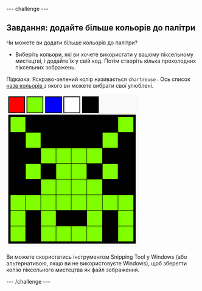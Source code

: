 \--- challenge \---

## Завдання: додайте більше кольорів до палітри

Чи можете ви додати більше кольорів до палітри?

+ Виберіть кольори, які ви хочете використати у вашому піксельному мистецтві, і додайте їх у свій код. Потім створіть кілька прохолодних піксельних зображень.

Підказка: Яскраво-зелений колір називається ` chartreuse ` . Ось список [ назв кольорів ](https://www.w3schools.com/colors/colors_names.asp) з якого ви можете вибрати свої улюблені.

![знімок екрану](images/pixel-art-final.png)

Ви можете скористатись інструментом Snipping Tool у Windows (або альтернативою, якщо ви не використовуєте Windows), щоб зберегти копію піксельного мистецтва як файл зображення.

\--- /challenge \---